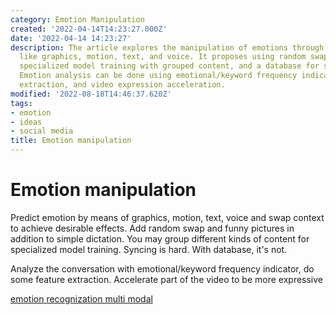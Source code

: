 ```yaml
---
category: Emotion Manipulation
created: '2022-04-14T14:23:27.000Z'
date: '2022-04-14 14:23:27'
description: The article explores the manipulation of emotions through different means
  like graphics, motion, text, and voice. It proposes using random swaps, funny images,
  specialized model training with grouped content, and a database for synchronization.
  Emotion analysis can be done using emotional/keyword frequency indicators, feature
  extraction, and video expression acceleration.
modified: '2022-08-18T14:46:37.620Z'
tags:
- emotion
- ideas
- social media
title: Emotion manipulation
---
```


# Emotion manipulation

Predict emotion by means of graphics, motion, text, voice and swap context to achieve desirable effects.
Add random swap and funny pictures in addition to simple dictation.
You may group different kinds of content for specialized model training.
Syncing is hard. With database, it's not.

Analyze the conversation with emotional/keyword frequency indicator, do some feature extraction.
Accelerate part of the video to be more expressive

[emotion recognization multi modal](https://github.com/maelfabien/Multimodal-Emotion-Recognition)
